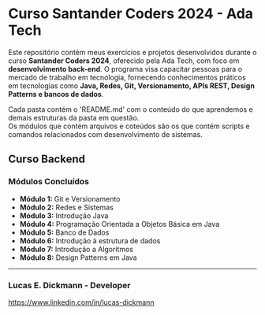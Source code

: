 # Curso Santander Coders 2024 - Ada Tech

Este repositório contém meus exercícios e projetos desenvolvidos durante o curso **Santander Coders 2024**, oferecido pela Ada Tech, com foco em **desenvolvimento back-end**. O programa visa capacitar pessoas para o mercado de trabalho em tecnologia, fornecendo conhecimentos práticos em tecnologias como **Java, Redes, Git, Versionamento, APIs REST, Design Patterns e bancos de dados**.

Cada pasta contém o 'README.md' com o conteúdo do que aprendemos e demais estruturas da pasta em questão.<br/>
Os módulos que contém arquivos e coteúdos são os que contém scripts e comandos relacionados com desenvolvimento de sistemas.


## Curso Backend
### Módulos Concluídos

* **Módulo 1:** Git e Versionamento
* **Módulo 2:** Redes e Sistemas
* **Módulo 3:** Introdução Java
* **Módulo 4:** Programação Orientada a Objetos Básica em Java
* **Módulo 5:** Banco de Dados
* **Módulo 6:** Introdução à estrutura de dados
* **Módulo 7:** Introdução a Algoritmos
* **Módulo 8:** Design Patterns em Java 

---
### Lucas E. Dickmann - Developer

https://www.linkedin.com/in/lucas-dickmann

